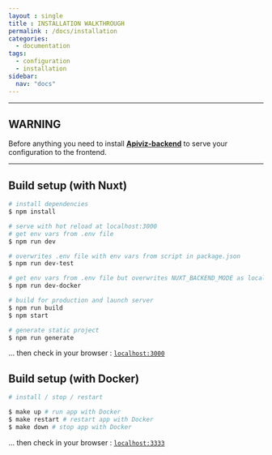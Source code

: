 ```yaml
---
layout : single 
title : INSTALLATION WALKTHROUGH
permalink : /docs/installation
categories:
  - documentation
tags:
  - configuration
  - installation
sidebar:
  nav: "docs"
---
```



--------

## WARNING

Before anything you need to install **[Apiviz-backend](https://github.com/co-demos/apiviz-backend)** to serve your configuration to the frontend.

-------

## Build setup (with Nuxt)

``` bash
# install dependencies
$ npm install

# serve with hot reload at localhost:3000
# get env vars from .env file
$ npm run dev

# overwrites .env file with env vars from script in package.json
$ npm run dev-test

# get env vars from .env file but overwrites NUXT_BACKEND_MODE as local backend served with Docker
$ npm run dev-docker

# build for production and launch server
$ npm run build
$ npm start

# generate static project
$ npm run generate
```

... then check in your browser : [`localhost:3000`](localhost:3000)

## Build setup (with Docker)

``` bash
# install / stop / restart

$ make up # run app with Docker
$ make restart # restart app with Docker
$ make down # stop app with Docker
```

... then check in your browser : [`localhost:3333`](localhost:3333)

